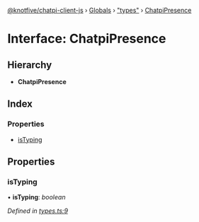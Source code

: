[@knotfive/chatpi-client-js](../README.md) › [Globals](../globals.md) › ["types"](../modules/_types_.md) › [ChatpiPresence](_types_.chatpipresence.md)

# Interface: ChatpiPresence

## Hierarchy

* **ChatpiPresence**

## Index

### Properties

* [isTyping](_types_.chatpipresence.md#istyping)

## Properties

###  isTyping

• **isTyping**: *boolean*

*Defined in [types.ts:9](https://github.com/ArcQ/chatpi/blob/5cb36a2/clients/js/chatpi-client/src/types.ts#L9)*
